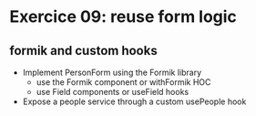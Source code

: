 # Exercice 09: reuse form logic

## formik and custom hooks

- Implement PersonForm using the Formik library
  - use the Formik component or withFormik HOC
  - use Field components or useField hooks
- Expose a people service through a custom usePeople hook
